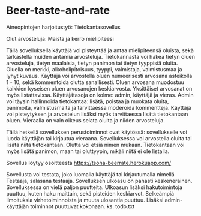 # Beer-taste-and-rate

Aineopintojen harjoitustyö: Tietokantasovellus

Olut arvosteluja: Maista ja kerro mielipiteesi

Tällä sovelluksella käyttäjä voi pisteyttää ja antaa mielipiteensä oluista, sekä tarkastella muiden antamia arvosteluja. Tietokannasta voi hakea tietyn oluen
arvosteluja, tietyn maalaisia, tietyn panimon tai tietyn tyyppisiä oluita. Oluella on merkki, alkoholipitoisuus, tyyppi, valmistaja, valmistusmaa ja lyhyt kuvaus.
Käyttäjä voi arvostella oluen numeerisesti arvosana asteikolla 1 - 10, sekä kommentoida olutta sanallisesti. Oluen arvosana muodostuu kaikkien kyseisen oluen
arvosanojen keskiarvosta. Yksittäiset arvosanat on myös listattavissa.
Käyttäjätasoja on kolme: admin, käyttäjä ja vieras. Admin voi täysin hallinnoida tietokantaa: lisätä, poistaa ja muokata oluita, panimoita, valmistusmaita ja
tarvittaessa moderoida kommentteja. Käyttäjä voi pisteytyksen ja arvostelun lisäksi myös tarvittaessa lisätä tietokantaan oluen. Vieraalla on vain oikeus selata
oluita ja niiden arvosteluja.

Tällä hetkellä sovelluksen perustoiminnot ovat käytössä: sovellukselle voi luoda käyttäjän tai kirjautua vieraana. Sovelluksessa voi arvostella oluita tai lisätä
niitä tietokantaan. Olutta voi etsiä nimen mukaan. Tietokantaan voi myös lisätä panimon, maan tai oluttyypin, mikäli niitä ei ole listalla. 

Sovellus löytyy osoitteesta https://tsoha-beerrate.herokuapp.com/

 Sovellusta voi testata, joko luomalla käyttäjä tai kirjautumalla nimellä Testaaja, salasana testaaja. Sovelluksen ulkoasu on pahasti keskeneräinen.
 Sovelluksessa on vielä paljon puutteita. Ulkoasun lisäksi hakutoimintoja puuttuu, kuten haku maittain, sekä pisteiden keskiarvot. Selkeämpiä ilmoituksia virhetoiminnoista
ja muuta ulosantia puuttuu. Lisäksi admin-käyttäjän toiminnot puuttuvat kokonaan. ks. todo.txt
